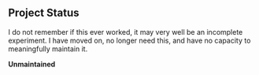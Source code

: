 ## Project Status

I do not remember if this ever worked, it may very well be an incomplete experiment.
I have moved on, no longer need this, and have no capacity to meaningfully maintain it.

**Unmaintained**
